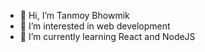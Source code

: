 - 👋 Hi, I’m Tanmoy Bhowmik
- 👀 I’m interested in web development
- 🌱 I’m currently learning React and NodeJS

<!---
Tanmoybhow/Tanmoybhow is a ✨ special ✨ repository because its `README.md` (this file) appears on your GitHub profile.
You can click the Preview link to take a look at your changes.
--->
